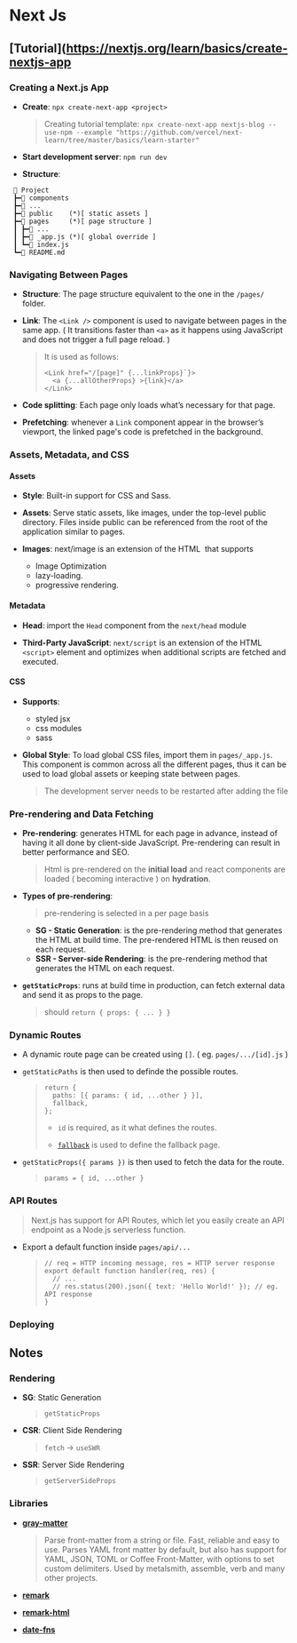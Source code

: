 # Next Js

## [Tutorial](https://nextjs.org/learn/basics/create-nextjs-app

### Creating a Next.js App

- **Create**: `npx create-next-app <project>`

  > Creating tutorial template: `npx create-next-app nextjs-blog --use-npm --example "https://github.com/vercel/next-learn/tree/master/basics/learn-starter"`

- **Start development server**: `npm run dev`

- **Structure**:

```
 📂 Project
 ┣━📂 components
 ┣━📂 ...
 ┣━📂 public    (*)[ static assets ]
 ┣━📂 pages     (*)[ page structure ]
 ┃ ┣━📂 ...
 ┃ ┣━📄 _app.js (*)[ global override ]
 ┃ ┗━📄 index.js
 ┗━📄 README.md
```

### Navigating Between Pages

- **Structure**: The page structure equivalent to the one in the `/pages/` folder.

- **Link**: The `<Link />` component is used to navigate between pages in the same app.
  ( It transitions faster than `<a>` as it happens using JavaScript and does not trigger a full page reload. )

  > It is used as follows:
  >
  > ```
  > <Link href="/[page]" {...linkProps}`}>
  >   <a {...allOtherProps} >{link}</a>
  > </Link>
  > ```

- **Code splitting**: Each page only loads what’s necessary for that page.

- **Prefetching**: whenever a `Link` component appear in the browser’s viewport, the linked page's code is prefetched in the background.

### Assets, Metadata, and CSS

#### Assets

- **Style**: Built-in support for CSS and Sass.

- **Assets**: Serve static assets, like images, under the top-level public directory. Files inside public can be referenced from the root of the application similar to pages.

- **Images**: next/image is an extension of the HTML <img> that supports
  - Image Optimization
  - lazy-loading.
  - progressive rendering.

#### Metadata

- **Head**: import the `Head` component from the `next/head` module

- **Third-Party JavaScript**: `next/script` is an extension of the HTML `<script>` element and optimizes when additional scripts are fetched and executed.

#### CSS

- **Supports**:

  - styled jsx
  - css modules
  - sass

- **Global Style**: To load global CSS files, import them in `pages/_app.js`.
  This component is common across all the different pages, thus it can be used to load global assets or keeping state between pages.
  > The development server needs to be restarted after adding the file

### Pre-rendering and Data Fetching

- **Pre-rendering**: generates HTML for each page in advance, instead of having it all done by client-side JavaScript. Pre-rendering can result in better performance and SEO.

  > Html is pre-rendered on the **initial load** and react components are loaded ( becoming interactive ) on **hydration**.

- **Types of pre-rendering**:

  > pre-rendering is selected in a per page basis

  - **SG - Static Generation**: is the pre-rendering method that generates the HTML at build time. The pre-rendered HTML is then reused on each request.
  - **SSR - Server-side Rendering**: is the pre-rendering method that generates the HTML on each request.

- **`getStaticProps`**: runs at build time in production, can fetch external data and send it as props to the page.
  > should `return { props: { ... } }`

### Dynamic Routes

- A dynamic route page can be created using `[]`. ( eg. `pages/.../[id].js` )

- `getStaticPaths` is then used to definde the possible routes.

  > ```
  > return {
  >   paths: [{ params: { id, ...other } }],
  >   fallback,
  > };
  > ```
  >
  > - `id` is required, as it what defines the routes.
  >
  > - [`fallback`](https://nextjs.org/docs/api-reference/data-fetching/get-static-paths#fallback-false) is used to define the fallback page.

- `getStaticProps({ params })` is then used to fetch the data for the route.
  > `params = { id, ...other }`

### API Routes

> Next.js has support for API Routes, which let you easily create an API endpoint as a Node.js serverless function.

- Export a default function inside `pages/api/...`
  > ```
  > // req = HTTP incoming message, res = HTTP server response
  > export default function handler(req, res) {
  >   // ...
  >   // res.status(200).json({ text: 'Hello World!' }); // eg. API response
  > }
  > ```

### Deploying

## Notes

### Rendering

- **SG**: Static Generation
  > `getStaticProps`
- **CSR**: Client Side Rendering
  > `fetch` -> `useSWR`
- **SSR**: Server Side Rendering
  > `getServerSideProps`

### Libraries

- **[gray-matter](https://github.com/jonschlinkert/gray-matter)**

  > Parse front-matter from a string or file. Fast, reliable and easy to use. Parses YAML front matter by default, but also has support for YAML, JSON, TOML or Coffee Front-Matter, with options to set custom delimiters. Used by metalsmith, assemble, verb and many other projects.

- **[remark]()**

- **[remark-html]()**

- **[date-fns]()**
